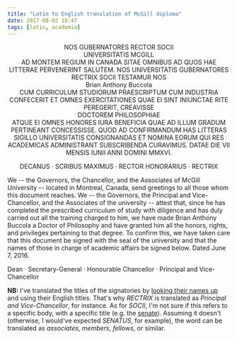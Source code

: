 ```yaml
---
title: "Latin to English translation of McGill diploma"
date: 2017-08-02 18:47
tags: [latin, academia]
---
```


<p style="text-align: center;">
NOS GUBERNATORES RECTOR SOCII<br>
UNIVERSITATIS MCGILL<br>
AD MONTEM REGIUM IN CANADA SITAE OMNIBUS AD QUOS HAE LITTERAE PERVENERINT SALUTEM.
NOS UNIVERSITATIS GUBERNATORES RECTRIX SOCII TESTAMUR NOS<br>
Brian Anthony Buccola<br>
CUM CURRICULUM STUDIORUM PRAESCRIPTUM CUM INDUSTRIA
CONFECERIT ET OMNES EXERCITATIONES QUAE EI SINT INIUNCTAE RITE PEREGERIT, CREAVISSE<br>
DOCTOREM PHILOSOPHIAE<br>
ATQUE EI OMNES HONORES IURA BENEFICIA QUAE AD ILLUM GRADUM PERTINEANT CONCESSISSE. QUOD AD
CONFIRMANDUM HAS LITTERAS SIGILLO UNIVERSITATIS CONSIGNANDAS ET NOMINA EORUM QUI RES ACADEMICAS
ADMINISTRANT SUBSCRIBENDA CURAVIMUS. DATAE DIE VII MENSIS IUNII ANNI DOMINI MMXVI.
</p>

<p style="text-align: center;">
DECANUS · SCRIBUS MAXIMUS · RECTOR HONORARIUS · RECTRIX
</p>

We -- the Governors, the Chancellor, and the Associates of McGill University --
located in Montreal, Canada, send greetings to all those whom this document
reaches. We -- the Governors, the Principal and Vice-Chancellor, and the
Associates of the university -- attest that, since he has completed the
prescribed curriculum of study with diligence and has duly carried out all the
training charged to him, we have made Brian Anthony Buccola a Doctor of
Philosophy and have granted him all the honors, rights, and privileges
pertaining to that degree. To confirm this, we have taken care that this
document be signed with the seal of the university and that the names of those
in charge of academic affairs be signed below. Dated June 7, 2016.

Dean · Secretary-General · Honourable Chancellor · Principal and Vice-Chancellor

**NB:** I've translated the titles of the signatories by [looking their names
up](http://www.mcgill.ca/about/administration) and using their English titles.
That's why *RECTRIX* is translated as *Principal and Vice-Chancellor*, for
instance. As for *SOCII*, I'm not sure if this refers to a specific body, with
a specific title (e.g. the [senate](http://www.mcgill.ca/senate/)). Assuming it
doesn't (otherwise, I would've expected *SENATUS*, for example), the word can
be translated as *associates*, *members*, *fellows*, or similar.

